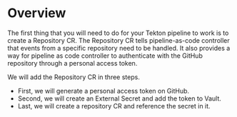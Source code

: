 # Overview

The first thing that you will need to do for your Tekton pipeline to work is to create a Repository CR. The Repository CR tells pipeline-as-code controller that events from a specific repository need to be handled. It also provides a way for pipeline as code controller to authenticate with the GitHub repository through a personal access token.

We will add the Repository CR in three steps.

* First, we will generate a personal access token on GitHub.
* Second, we will create an External Secret and add the token to Vault.
* Last, we will create a repository CR and reference the secret in it.
